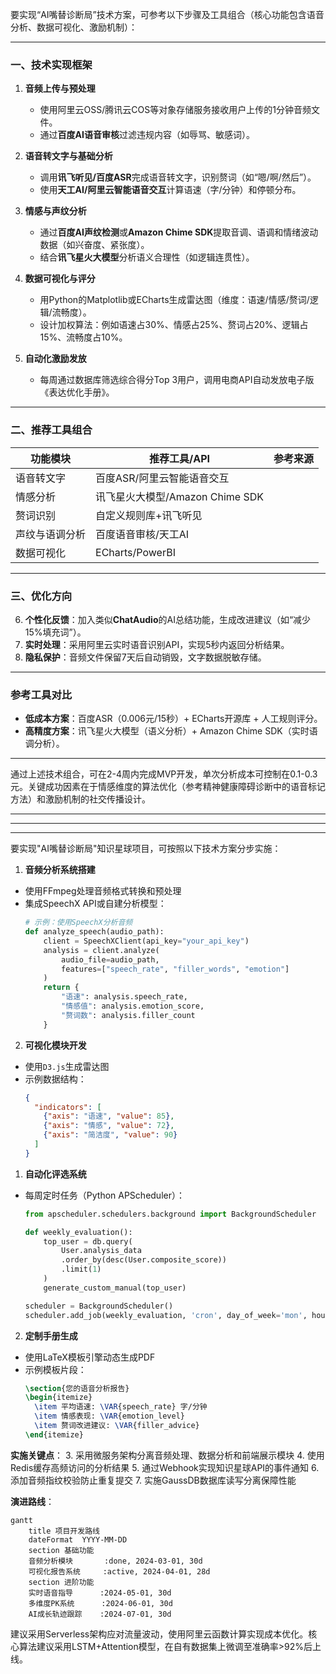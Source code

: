 
要实现“AI嘴替诊断局”技术方案，可参考以下步骤及工具组合（核心功能包含语音分析、数据可视化、激励机制）：

---

### **一、技术实现框架**
1. **音频上传与预处理**
   - 使用阿里云OSS/腾讯云COS等对象存储服务接收用户上传的1分钟音频文件。
   - 通过**百度AI语音审核**过滤违规内容（如辱骂、敏感词）。

2. **语音转文字与基础分析**
   - 调用**讯飞听见/百度ASR**完成语音转文字，识别赘词（如“嗯/啊/然后”）。
   - 使用**天工AI/阿里云智能语音交互**计算语速（字/分钟）和停顿分布。

3. **情感与声纹分析**
   - 通过**百度AI声纹检测**或**Amazon Chime SDK**提取音调、语调和情绪波动数据（如兴奋度、紧张度）。
   - 结合**讯飞星火大模型**分析语义合理性（如逻辑连贯性）。

4. **数据可视化与评分**
   - 用Python的Matplotlib或ECharts生成雷达图（维度：语速/情感/赘词/逻辑/流畅度）。
   - 设计加权算法：例如语速占30%、情感占25%、赘词占20%、逻辑占15%、流畅度占10%。

5. **自动化激励发放**
   - 每周通过数据库筛选综合得分Top 3用户，调用电商API自动发放电子版《表达优化手册》。

---

### **二、推荐工具组合**
| 功能模块       | 推荐工具/API                     | 参考来源          |
|----------------|-----------------------------------|-------------------|
| 语音转文字     | 百度ASR/阿里云智能语音交互       |        |
| 情感分析       | 讯飞星火大模型/Amazon Chime SDK   |           |
| 赘词识别       | 自定义规则库+讯飞听见             |            |
| 声纹与语调分析 | 百度语音审核/天工AI               |             |
| 数据可视化     | ECharts/PowerBI                   |                |

---

### **三、优化方向**
6. **个性化反馈**：加入类似**ChatAudio**的AI总结功能，生成改进建议（如“减少15%填充词”）。
7. **实时处理**：采用阿里云实时语音识别API，实现5秒内返回分析结果。
8. **隐私保护**：音频文件保留7天后自动销毁，文字数据脱敏存储。

---

### **参考工具对比**
- **低成本方案**：百度ASR（0.006元/15秒）+ ECharts开源库 + 人工规则评分。
- **高精度方案**：讯飞星火大模型（语义分析）+ Amazon Chime SDK（实时语调分析）。

---

通过上述技术组合，可在2-4周内完成MVP开发，单次分析成本可控制在0.1-0.3元。关键成功因素在于情感维度的算法优化（参考精神健康障碍诊断中的语音标记方法）和激励机制的社交传播设计。

----
----
---
要实现"AI嘴替诊断局"知识星球项目，可按照以下技术方案分步实施：

1. **音频分析系统搭建**
- 使用FFmpeg处理音频格式转换和预处理
- 集成SpeechX API或自建分析模型：
  ```python
  # 示例：使用SpeechX分析音频
  def analyze_speech(audio_path):
      client = SpeechXClient(api_key="your_api_key")
      analysis = client.analyze(
          audio_file=audio_path,
          features=["speech_rate", "filler_words", "emotion"]
      )
      return {
          "语速": analysis.speech_rate,
          "情感值": analysis.emotion_score,
          "赘词数": analysis.filler_count
      }
  ```

2. **可视化模块开发**
- 使用`D3.js`生成雷达图
- 示例数据结构：
  ```json
  {
    "indicators": [
      {"axis": "语速", "value": 85},
      {"axis": "情感", "value": 72},
      {"axis": "简洁度", "value": 90}
    ]
  }
  ```

1. **自动化评选系统**
- 每周定时任务（Python APScheduler）：
  ```python
  from apscheduler.schedulers.background import BackgroundScheduler

  def weekly_evaluation():
      top_user = db.query(
          User.analysis_data
          .order_by(desc(User.composite_score))
          .limit(1)
      )
      generate_custom_manual(top_user)

  scheduler = BackgroundScheduler()
  scheduler.add_job(weekly_evaluation, 'cron', day_of_week='mon', hour=3)
  ```

2. **定制手册生成**
- 使用LaTeX模板引擎动态生成PDF
- 示例模板片段：
  ```latex
  \section{您的语音分析报告}
  \begin{itemize}
    \item 平均语速: \VAR{speech_rate} 字/分钟
    \item 情感表现: \VAR{emotion_level}
    \item 赘词改进建议: \VAR{filler_advice}
  \end{itemize}
  ```

**实施关键点**：
3. 采用微服务架构分离音频处理、数据分析和前端展示模块
4. 使用Redis缓存高频访问的分析结果
5. 通过Webhook实现知识星球API的事件通知
6. 添加音频指纹校验防止重复提交
7. 实施GaussDB数据库读写分离保障性能

**演进路线**：
```mermaid
gantt
    title 项目开发路线
    dateFormat  YYYY-MM-DD
    section 基础功能
    音频分析模块       :done, 2024-03-01, 30d
    可视化报告系统     :active, 2024-04-01, 28d
    section 进阶功能
    实时语音指导      :2024-05-01, 30d
    多维度PK系统      :2024-06-01, 30d
    AI成长轨迹跟踪    :2024-07-01, 30d
```

建议采用Serverless架构应对流量波动，使用阿里云函数计算实现成本优化。核心算法建议采用LSTM+Attention模型，在自有数据集上微调至准确率>92%后上线。